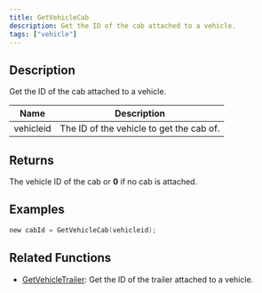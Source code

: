 ```yaml
---
title: GetVehicleCab
description: Get the ID of the cab attached to a vehicle.
tags: ["vehicle"]
---
```


<VersionWarn version='omp v1.1.0.2612' />

## Description

Get the ID of the cab attached to a vehicle.

| Name      | Description                                  |
| --------- | -------------------------------------------- |
| vehicleid | The ID of the vehicle to get the cab of.     |

## Returns

The vehicle ID of the cab or **0** if no cab is attached.

## Examples

```c
new cabId = GetVehicleCab(vehicleid);
```

## Related Functions

- [GetVehicleTrailer](GetVehicleTrailer): Get the ID of the trailer attached to a vehicle.
